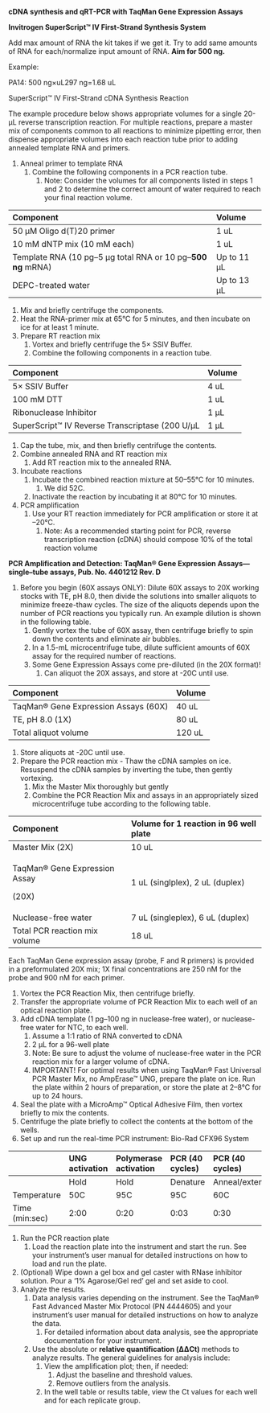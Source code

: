 ﻿**cDNA synthesis and qRT-PCR with TaqMan Gene Expression Assays**

**Invitrogen SuperScript™ IV First-Strand Synthesis System**

Add max amount of RNA the kit takes if we get it. Try to add same amounts of RNA for each/normalize input amount of RNA. **Aim for 500 ng.**

Example:

PA14: 500 ng×uL297 ng=1.68 uL 

SuperScript™ IV First-Strand cDNA Synthesis Reaction

The example procedure below shows appropriate volumes for a single 20-μL reverse transcription reaction. For multiple reactions, prepare a master mix of components common to all reactions to minimize pipetting error, then dispense appropriate volumes into each reaction tube prior to adding annealed template RNA and primers.

1. Anneal primer to template RNA
   1. Combine the following components in a PCR reaction tube.
      1. Note: Consider the volumes for all components listed in steps 1 and 2 to determine the correct amount of water required to reach your final reaction volume.

|Component|Volume|
| :- | :- |
|50 μM Oligo d(T)20 primer|1 uL|
|10 mM dNTP mix (10 mM each) |1 uL|
|Template RNA (10 pg–5 μg total RNA or 10 pg–**500 ng** mRNA) |Up to 11 μL|
|DEPC-treated water |Up to 13 μL|

1. Mix and briefly centrifuge the components.
1. Heat the RNA-primer mix at 65°C for 5 minutes, and then incubate on ice for at least 1 minute.
1. Prepare RT reaction mix
   1. Vortex and briefly centrifuge the 5× SSIV Buffer.
   1. Combine the following components in a reaction tube.

|Component|Volume|
| :- | :- |
|5× SSIV Buffer|4 uL|
|100 mM DTT |1 uL|
|Ribonuclease Inhibitor |1 μL|
|SuperScript™ IV Reverse Transcriptase (200 U/μL|1 μL|

1. Cap the tube, mix, and then briefly centrifuge the contents.
1. Combine annealed RNA and RT reaction mix
   1. Add RT reaction mix to the annealed RNA. 
1. Incubate reactions
   1. Incubate the combined reaction mixture at 50–55°C for 10 minutes.
      1. We did 52C. 
   1. Inactivate the reaction by incubating it at 80°C for 10 minutes.
1. PCR amplification 
   1. Use your RT reaction immediately for PCR amplification or store it at –20°C.
      1. Note: As a recommended starting point for PCR, reverse transcription reaction (cDNA) should compose 10% of the total reaction volume

**PCR Amplification and Detection: TaqMan® Gene Expression Assays—single–tube assays, Pub. No. 4401212 Rev. D**

1. Before you begin (60X assays ONLY): Dilute 60X assays to 20X working stocks with TE, pH 8.0, then divide the solutions into smaller aliquots to minimize freeze-thaw cycles. The size of the aliquots depends upon the number of PCR reactions you typically run. An example dilution is shown in the following table.
   1. Gently vortex the tube of 60X assay, then centrifuge briefly to spin down the contents and eliminate air bubbles.
   1. In a 1.5-mL microcentrifuge tube, dilute sufficient amounts of 60X assay for the required number of reactions.
   1. Some Gene Expression Assays come pre-diluted (in the 20X format)!
      1. Can aliquot the 20X assays, and store at -20C until use.  

|Component|Volume|
| :- | :- |
|TaqMan® Gene Expression Assays (60X)|40 uL|
|TE, pH 8.0 (1X)|80 uL|
|Total aliquot volume|120 uL |

1. Store aliquots at -20C until use. 
1. Prepare the PCR reaction mix - Thaw the cDNA samples on ice. Resuspend the cDNA samples by inverting the tube, then gently vortexing. 
   1. Mix the Master Mix thoroughly but gently 
   1. Combine the PCR Reaction Mix and assays in an appropriately sized microcentrifuge tube according to the following table.

|Component|Volume for 1 reaction in 96 well plate|
| :- | :- |
|Master Mix (2X)|10 uL|
|<p>TaqMan® Gene Expression Assay</p><p>(20X)</p>|1 uL (singlplex), 2 uL (duplex) |
|Nuclease-free water|7 uL (singleplex), 6 uL (duplex) |
|Total PCR reaction mix volume |18 uL|

Each TaqMan Gene expression assay (probe, F and R primers) is provided in a preformulated 20X mix; 1X final concentrations are 250 nM for the probe and 900 nM for each primer.

1. Vortex the PCR Reaction Mix, then centrifuge briefly.
1. Transfer the appropriate volume of PCR Reaction Mix to each well of an optical reaction plate.
1. Add cDNA template (1 pg–100 ng in nuclease-free water), or nuclease-free water for NTC, to each well.
   1. Assume a 1:1 ratio of RNA converted to cDNA
   1. 2 μL for a 96-well plate 
   1. Note: Be sure to adjust the volume of nuclease-free water in the PCR reaction mix for a larger volume of cDNA.
   1. IMPORTANT! For optimal results when using TaqMan® Fast Universal PCR Master Mix, no AmpErase™ UNG, prepare the plate on ice. Run the plate within 2 hours of preparation, or store the plate at 2–8°C for up to 24 hours.
1. Seal the plate with a MicroAmp™ Optical Adhesive Film, then vortex briefly to mix the contents.
1. Centrifuge the plate briefly to collect the contents at the bottom of the wells.
1. Set up and run the real-time PCR instrument: Bio-Rad CFX96 System 

||UNG activation|Polymerase activation|PCR (40 cycles)|PCR (40 cycles)|
| :- | :- | :- | :- | :- |
||Hold|Hold|Denature|Anneal/extend|
|Temperature|50C|95C|95C|60C|
|Time (min:sec)|2:00|0:20|0:03|0:30|

1. Run the PCR reaction plate
   1. Load the reaction plate into the instrument and start the run. See your instrument’s user manual for detailed instructions on how to load and run the plate.
1. (Optional) Wipe down a gel box and gel caster with RNase inhibitor solution. Pour a ‘1% Agarose/Gel red’ gel and set aside to cool. 
1. Analyze the results. 
   1. Data analysis varies depending on the instrument. See the TaqMan® Fast Advanced Master Mix Protocol (PN 4444605) and your instrument’s user manual for detailed instructions on how to analyze the data.
      1. For detailed information about data analysis, see the appropriate documentation for your instrument. 
   1. Use the absolute or **relative quantification (ΔΔCt)** methods to analyze results. The general guidelines for analysis include:
      1. View the amplification plot; then, if needed:
         1. Adjust the baseline and threshold values.
         1. Remove outliers from the analysis.
      1. In the well table or results table, view the Ct values for each well and for each replicate group.
